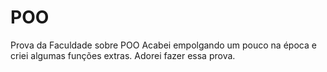 # POO
Prova da Faculdade sobre POO
Acabei empolgando um pouco na época e criei algumas funções extras.
Adorei fazer essa prova.
